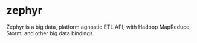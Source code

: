 zephyr
======

Zephyr is a big data, platform agnostic ETL API, with Hadoop MapReduce, Storm, and other big data bindings.
